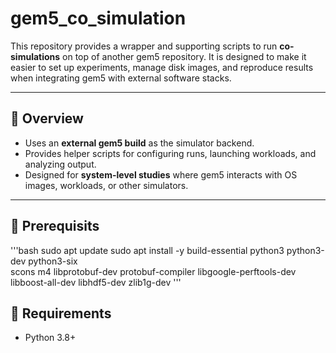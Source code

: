 # gem5_co_simulation

This repository provides a wrapper and supporting scripts to run **co-simulations** on top of another gem5 repository. It is designed to make it easier to set up experiments, manage disk images, and reproduce results when integrating gem5 with external software stacks.

---

## 📌 Overview

* Uses an **external gem5 build** as the simulator backend.
* Provides helper scripts for configuring runs, launching workloads, and analyzing output.
* Designed for **system-level studies** where gem5 interacts with OS images, workloads, or other simulators.

---

## 🔧 Prerequisits
'''bash
sudo apt update
sudo apt install -y build-essential python3 python3-dev python3-six \
    scons m4 libprotobuf-dev protobuf-compiler libgoogle-perftools-dev \
    libboost-all-dev libhdf5-dev zlib1g-dev
'''

## 🔧 Requirements

* Python 3.8+

